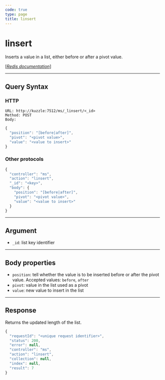 ```yaml
---
code: true
type: page
title: linsert
---
```


# linsert

<SinceBadge version="1.0.0" />

Inserts a value in a list, either before or after a pivot value.

[[_Redis documentation_]](https://redis.io/commands/linsert)

---

## Query Syntax

### HTTP

```http
URL: http://kuzzle:7512/ms/_linsert/<_id>
Method: POST
Body:
```

```js
{
  "position": "[before|after]",
  "pivot": "<pivot value>",
  "value": "<value to insert>"
}
```

### Other protocols

```js
{
  "controller": "ms",
  "action": "linsert",
  "_id": "<key>",
  "body": {
    "position": "[before|after]",
    "pivot": "<pivot value>",
    "value": "<value to insert>"
  }
}
```

---

## Argument

- `_id`: list key identifier

---

## Body properties

- `position`: tell whether the value is to be inserted before or after the pivot value. Accepted values: `before`, `after`
- `pivot`: value in the list used as a pivot
- `value`: new value to insert in the list

---

## Response

Returns the updated length of the list.

```javascript
{
  "requestId": "<unique request identifier>",
  "status": 200,
  "error": null,
  "controller": "ms",
  "action": "linsert",
  "collection": null,
  "index": null,
  "result": 7
}
```
